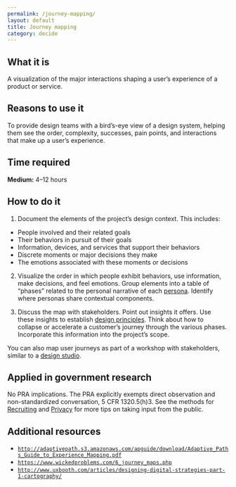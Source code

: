 ```yaml
---
permalink: /journey-mapping/
layout: default
title: Journey mapping
category: decide
---
```


## What it is

A visualization of the major interactions shaping a user’s experience of a product or service.

## Reasons to use it

To provide design teams with a bird’s-eye view of a design system, helping them see the order, complexity, successes, pain points, and interactions that make up a user’s experience.

## Time required

**Medium:** 4–12 hours

## How to do it

1. Document the elements of the project’s design context. This includes:
 - People involved and their related goals
 - Their behaviors in pursuit of their goals
 - Information, devices, and services that support their behaviors
 - Discrete moments or major decisions they make
 - The emotions associated with these moments or decisions

2. Visualize the order in which people exhibit behaviors, use information, make decisions, and feel emotions. Group elements into a table of “phases” related to the personal narrative of each [persona](../personas/). Identify where personas share contextual components.

3. Discuss the map with stakeholders. Point out insights it offers. Use these insights to establish [design principles](../design-principles/). Think about how to collapse or accelerate a customer’s journey through the various phases. Incorporate this information into the project’s scope.

You can also map user journeys as part of a workshop with stakeholders, similar to a [design studio](../design-studio/).

## Applied in government research

No PRA implications. The PRA explicitly exempts direct observation and non-standardized conversation, 5 CFR 1320.5(h)3. See the methods for [Recruiting](../recruiting/) and [Privacy](../privacy/) for more tips on taking input from the public.

## Additional resources

- [`http://adaptivepath.s3.amazonaws.com/apguide/download/Adaptive_Paths_Guide_to_Experience_Mapping.pdf`](http://adaptivepath.s3.amazonaws.com/apguide/download/Adaptive_Paths_Guide_to_Experience_Mapping.pdf)
- [`https://www.wickedproblems.com/6_journey_maps.php`](https://www.wickedproblems.com/6_journey_maps.php)
- [`http://www.uxbooth.com/articles/designing-digital-strategies-part-1-cartography/`](http://www.uxbooth.com/articles/designing-digital-strategies-part-1-cartography/)

